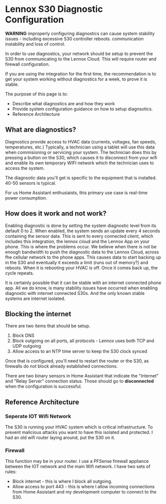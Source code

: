 # Lennox S30 Diagnostic Configuration

**WARNING** improperly configuring diagnostics can cause system stability issues - including excessive S30 controller reboots. communication instability and loss of control.

In order to use diagnostics, your network should be setup to prevent the S30 from communicating to the Lennox Cloud.  This will require router and firewall configuration.

If you are using the integration for the first time, the recommendation is to get your system working without diagnostics for a week, to prove it is stable.

The purpose of this page is to:
- Describe what diagnostics are and how they work
- Provide system configuration guidance on how to setup diagnsotics.
- Reference Architecture

## What are diagnostics?

Diagnostics provide access to HVAC data (currents, voltages, fan speeds, temperatures, etc.) Typically, a technician using a tablet will use this data when commisioning or servicing your system.  The technician does this by pressing a button on the S30, which causes it to disconnect from your wifi and enable its own temporary WIFI network which the technician uses to access the system.

The diagnsotic data you'll get is specific to the equipment that is installed.  40-50 sensors is typical.

For us Home Assistant enthusiaists, this primary use case is real-time power consumption.

## How does it work and not work?

Enabling diagnostic is done by setting the system diagnostic level from its default 0 to 2.  When enabled, the system sends an update every 4 seconds containing the sensor data.  This is sent to every connected client, which includes this integration, the lennox cloud and the Lennox App on your phone.  This is where the problems occur. We believe when there is not be enough bandwidth to push the diagnostic data to the Lennox Cloud, across fhe cellular network to the phone apps.  This causes data to start backing up in the S30 and eventually it exceeds a limit (runs out of memory?) and reboots.  When it is rebooting your HVAC is off. Once it comes back up, the cycle repeats.

It is certainly possible that it can be stable with an internet connected phone app.  All we do know, is many stability issues have occurred when enabling diagnostic with internet connected S30s. And the only known stable systems are internet isolated.

## Blocking the internet

There are two items that should be setup.

1.  Block DNS
2.  Block outgoing on all ports, all protocols - Lennox uses both TCP and UDP outgoing
3.  Allow access to an NTP time server to keep the S30 clock synced  

Once that is configured, you'll need to restart the router or the S30, as firewalls do not block already established connections.

There are two binary sensors in Home Assistant that indicate the "Internet" and "Relay Server" connection status. Those should go to **disconnected** when the configuration is successful.  

## Reference Architecture

### Seperate IOT Wifi Network

The S30 is running your HVAC system which is critical infrastructure.  To prevent malicious attacks you want to have this isolated and protected.  I had an old wifi router laying around, put the S30 on it. 

### Firewall

This function may be in your router.   I use a PFSense firewall appliance between the IOT network and the main Wifi network.  I have two sets of rules:
- Block internet - this is where I block all outgoing.
- Allow access to port 443 - this is where I allow incoming connections from Home Assistant and my development computer to connect to the S30.
